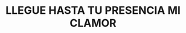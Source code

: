 ---
capo: 0
id: 106
lang: es-es
step: pre
subtitle: ''
tags:
- com
- int
title: LLEGUE HASTA TU PRESENCIA MI CLAMOR
---